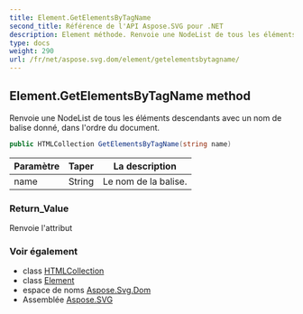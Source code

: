 ```yaml
---
title: Element.GetElementsByTagName
second_title: Référence de l'API Aspose.SVG pour .NET
description: Element méthode. Renvoie une NodeList de tous les éléments descendants avec un nom de balise donné dans lordre du document.
type: docs
weight: 290
url: /fr/net/aspose.svg.dom/element/getelementsbytagname/
---
```

## Element.GetElementsByTagName method

Renvoie une NodeList de tous les éléments descendants avec un nom de balise donné, dans l'ordre du document.

```csharp
public HTMLCollection GetElementsByTagName(string name)
```

| Paramètre | Taper | La description |
| --- | --- | --- |
| name | String | Le nom de la balise. |

### Return_Value

Renvoie l'attribut

### Voir également

* class [HTMLCollection](../../../aspose.svg.collections/htmlcollection/)
* class [Element](../)
* espace de noms [Aspose.Svg.Dom](../../element/)
* Assemblée [Aspose.SVG](../../../)


